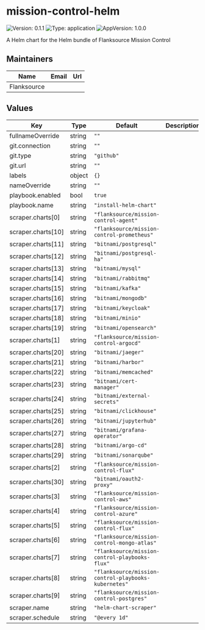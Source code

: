 # mission-control-helm

![Version: 0.1.1](https://img.shields.io/badge/Version-0.1.1-informational?style=flat-square) ![Type: application](https://img.shields.io/badge/Type-application-informational?style=flat-square) ![AppVersion: 1.0.0](https://img.shields.io/badge/AppVersion-1.0.0-informational?style=flat-square)

A Helm chart for the Helm bundle of Flanksource Mission Control

## Maintainers

| Name | Email | Url |
| ---- | ------ | --- |
| Flanksource |  |  |

## Values

| Key | Type | Default | Description |
|-----|------|---------|-------------|
| fullnameOverride | string | `""` |  |
| git.connection | string | `""` |  |
| git.type | string | `"github"` |  |
| git.url | string | `""` |  |
| labels | object | `{}` |  |
| nameOverride | string | `""` |  |
| playbook.enabled | bool | `true` |  |
| playbook.name | string | `"install-helm-chart"` |  |
| scraper.charts[0] | string | `"flanksource/mission-control-agent"` |  |
| scraper.charts[10] | string | `"flanksource/mission-control-prometheus"` |  |
| scraper.charts[11] | string | `"bitnami/postgresql"` |  |
| scraper.charts[12] | string | `"bitnami/postgresql-ha"` |  |
| scraper.charts[13] | string | `"bitnami/mysql"` |  |
| scraper.charts[14] | string | `"bitnami/rabbitmq"` |  |
| scraper.charts[15] | string | `"bitnami/kafka"` |  |
| scraper.charts[16] | string | `"bitnami/mongodb"` |  |
| scraper.charts[17] | string | `"bitnami/keycloak"` |  |
| scraper.charts[18] | string | `"bitnami/minio"` |  |
| scraper.charts[19] | string | `"bitnami/opensearch"` |  |
| scraper.charts[1] | string | `"flanksource/mission-control-argocd"` |  |
| scraper.charts[20] | string | `"bitnami/jaeger"` |  |
| scraper.charts[21] | string | `"bitnami/harbor"` |  |
| scraper.charts[22] | string | `"bitnami/memcached"` |  |
| scraper.charts[23] | string | `"bitnami/cert-manager"` |  |
| scraper.charts[24] | string | `"bitnami/external-secrets"` |  |
| scraper.charts[25] | string | `"bitnami/clickhouse"` |  |
| scraper.charts[26] | string | `"bitnami/jupyterhub"` |  |
| scraper.charts[27] | string | `"bitnami/grafana-operator"` |  |
| scraper.charts[28] | string | `"bitnami/argo-cd"` |  |
| scraper.charts[29] | string | `"bitnami/sonarqube"` |  |
| scraper.charts[2] | string | `"flanksource/mission-control-flux"` |  |
| scraper.charts[30] | string | `"bitnami/oauth2-proxy"` |  |
| scraper.charts[3] | string | `"flanksource/mission-control-aws"` |  |
| scraper.charts[4] | string | `"flanksource/mission-control-azure"` |  |
| scraper.charts[5] | string | `"flanksource/mission-control-flux"` |  |
| scraper.charts[6] | string | `"flanksource/mission-control-mongo-atlas"` |  |
| scraper.charts[7] | string | `"flanksource/mission-control-playbooks-flux"` |  |
| scraper.charts[8] | string | `"flanksource/mission-control-playbooks-kubernetes"` |  |
| scraper.charts[9] | string | `"flanksource/mission-control-postgres"` |  |
| scraper.name | string | `"helm-chart-scraper"` |  |
| scraper.schedule | string | `"@every 1d"` |  |

